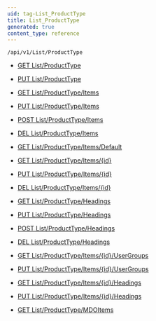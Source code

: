 ```yaml
---
uid: tag-List_ProductType
title: List_ProductType
generated: true
content_type: reference
---
```


```http
/api/v1/List/ProductType
```




* [GET List/ProductType](v1ProductTypeList_GetListDefinition.md)

* [PUT List/ProductType](v1ProductTypeList_SetListDefinition.md)

* [GET List/ProductType/Items](v1ProductTypeList_GetAll.md)

* [PUT List/ProductType/Items](v1ProductTypeList_PutAllProductType.md)

* [POST List/ProductType/Items](v1ProductTypeList_PostProductType.md)

* [DEL List/ProductType/Items](v1ProductTypeList_DeleteAllProductType.md)

* [GET List/ProductType/Items/Default](v1ProductTypeList_CreateDefaultProductType.md)

* [GET List/ProductType/Items/{id}](v1ProductTypeList_GetProductType.md)

* [PUT List/ProductType/Items/{id}](v1ProductTypeList_PutProductType.md)

* [DEL List/ProductType/Items/{id}](v1ProductTypeList_DeleteProductType.md)

* [GET List/ProductType/Headings](v1ProductTypeList_GetProductTypeHeadings.md)

* [PUT List/ProductType/Headings](v1ProductTypeList_PutProductTypeHeadings.md)

* [POST List/ProductType/Headings](v1ProductTypeList_PostProductTypeHeading.md)

* [DEL List/ProductType/Headings](v1ProductTypeList_DeleteProductTypeHeadings.md)

* [GET List/ProductType/Items/{id}/UserGroups](v1ProductTypeList_GetProductTypeUserGroupsForListItem.md)

* [PUT List/ProductType/Items/{id}/UserGroups](v1ProductTypeList_PutProductTypeUserGroupsForListItem.md)

* [GET List/ProductType/Items/{id}/Headings](v1ProductTypeList_GetProductTypeHeadingsForListItem.md)

* [PUT List/ProductType/Items/{id}/Headings](v1ProductTypeList_PutProductTypeHeadingsForListItem.md)

* [GET List/ProductType/MDOItems](v1ProductTypeList_GetMDOList.md)